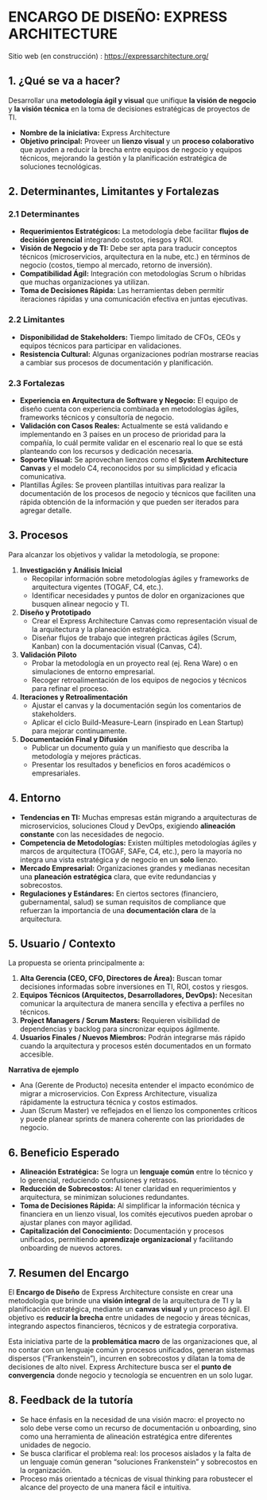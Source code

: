 # ENCARGO DE DISEÑO: **EXPRESS ARCHITECTURE**

Sitio web (en construcción) : https://expressarchitecture.org/

## 1. **¿Qué se va a hacer?**

Desarrollar una **metodología ágil y visual** que unifique **la visión de negocio** y **la visión técnica** en la toma de decisiones estratégicas de proyectos de TI.

- **Nombre de la iniciativa:** Express Architecture
- **Objetivo principal:** Proveer un **lienzo visual** y un **proceso colaborativo** que ayuden a reducir la brecha entre equipos de negocio y equipos técnicos, mejorando la gestión y la planificación estratégica de soluciones tecnológicas.

## 2. **Determinantes, Limitantes y Fortalezas**

### **2.1 Determinantes**

- **Requerimientos Estratégicos:** La metodología debe facilitar **flujos de decisión gerencial** integrando costos, riesgos y ROI.
- **Visión de Negocio y de TI:** Debe ser apta para traducir conceptos técnicos (microservicios, arquitectura en la nube, etc.) en términos de negocio (costos, tiempo al mercado, retorno de inversión).
- **Compatibilidad Ágil:** Integración con metodologías Scrum o híbridas que muchas organizaciones ya utilizan.
- **Toma de Decisiones Rápida:** Las herramientas deben permitir iteraciones rápidas y una comunicación efectiva en juntas ejecutivas.

### **2.2 Limitantes**

- **Disponibilidad de Stakeholders:** Tiempo limitado de CFOs, CEOs y equipos técnicos para participar en validaciones.
- **Resistencia Cultural:** Algunas organizaciones podrían mostrarse reacias a cambiar sus procesos de documentación y planificación.

### **2.3 Fortalezas**

- **Experiencia en Arquitectura de Software y Negocio:** El equipo de diseño cuenta con experiencia combinada en metodologías ágiles, frameworks técnicos y consultoría de negocio.
- **Validación con Casos Reales:** Actualmente se está validando e implementando en 3 países en un proceso de prioridad para la compañía, lo cuál permite validar en el escenario real lo que se está planteando con los recursos y dedicación necesaria.
- **Soporte Visual:** Se aprovechan lienzos como el **System Architecture Canvas** y el modelo C4, reconocidos por su simplicidad y eficacia comunicativa.
- Plantillas Ágiles: Se proveen plantillas intuitivas para realizar la documentación de los procesos de negocio y técnicos que faciliten una rápida obtención de la información y que pueden ser iterados para agregar detalle.

## 3. Procesos

Para alcanzar los objetivos y validar la metodología, se propone:

1. **Investigación y Análisis Inicial**
   - Recopilar información sobre metodologías ágiles y frameworks de arquitectura vigentes (TOGAF, C4, etc.).
   - Identificar necesidades y puntos de dolor en organizaciones que busquen alinear negocio y TI.
2. **Diseño y Prototipado**
   - Crear el Express Architecture Canvas como representación visual de la arquitectura y la planeación estratégica.
   - Diseñar flujos de trabajo que integren prácticas ágiles (Scrum, Kanban) con la documentación visual (Canvas, C4).
3. **Validación Piloto**
   - Probar la metodología en un proyecto real (ej. Rena Ware) o en simulaciones de entorno empresarial.
   - Recoger retroalimentación de los equipos de negocios y técnicos para refinar el proceso.
4. **Iteraciones y Retroalimentación**
   - Ajustar el canvas y la documentación según los comentarios de stakeholders.
   - Aplicar el ciclo Build-Measure-Learn (inspirado en Lean Startup) para mejorar continuamente.
5. **Documentación Final y Difusión**
   - Publicar un documento guía y un manifiesto que describa la metodología y mejores prácticas.
   - Presentar los resultados y beneficios en foros académicos o empresariales.

## 4. **Entorno**

- **Tendencias en TI:** Muchas empresas están migrando a arquitecturas de microservicios, soluciones Cloud y DevOps, exigiendo **alineación constante** con las necesidades de negocio.
- **Competencia de Metodologías:** Existen múltiples metodologías ágiles y marcos de arquitectura (TOGAF, SAFe, C4, etc.), pero la mayoría no integra una vista estratégica y de negocio en un **solo** lienzo.
- **Mercado Empresarial:** Organizaciones grandes y medianas necesitan una **planeación estratégica** clara, que evite redundancias y sobrecostos.
- **Regulaciones y Estándares:** En ciertos sectores (financiero, gubernamental, salud) se suman requisitos de compliance que refuerzan la importancia de una **documentación clara** de la arquitectura.

## 5. **Usuario / Contexto**

La propuesta se orienta principalmente a:

1. **Alta Gerencia (CEO, CFO, Directores de Área):** Buscan tomar decisiones informadas sobre inversiones en TI, ROI, costos y riesgos.
2. **Equipos Técnicos (Arquitectos, Desarrolladores, DevOps):** Necesitan comunicar la arquitectura de manera sencilla y efectiva a perfiles no técnicos.
3. **Project Managers / Scrum Masters:** Requieren visibilidad de dependencias y backlog para sincronizar equipos ágilmente.
4. **Usuarios Finales / Nuevos Miembros:** Podrán integrarse más rápido cuando la arquitectura y procesos estén documentados en un formato accesible.

**Narrativa de ejemplo**

- Ana (Gerente de Producto) necesita entender el impacto económico de migrar a microservicios. Con Express Architecture, visualiza rápidamente la estructura técnica y costos estimados.
- Juan (Scrum Master) ve reflejados en el lienzo los componentes críticos y puede planear sprints de manera coherente con las prioridades de negocio.

## 6. **Beneficio Esperado**

- **Alineación Estratégica:** Se logra un **lenguaje común** entre lo técnico y lo gerencial, reduciendo confusiones y retrasos.
- **Reducción de Sobrecostos:** Al tener claridad en requerimientos y arquitectura, se minimizan soluciones redundantes.
- **Toma de Decisiones Rápida:** Al simplificar la información técnica y financiera en un lienzo visual, los comités ejecutivos pueden aprobar o ajustar planes con mayor agilidad.
- **Capitalización del Conocimiento:** Documentación y procesos unificados, permitiendo **aprendizaje organizacional** y facilitando onboarding de nuevos actores.

## 7. **Resumen del Encargo**

El **Encargo de Diseño** de Express Architecture consiste en crear una metodología que brinde una **visión integral** de la arquitectura de TI y la planificación estratégica, mediante un **canvas visual** y un proceso ágil. El objetivo es **reducir la brecha** entre unidades de negocio y áreas técnicas, integrando aspectos financieros, técnicos y de estrategia corporativa.

Esta iniciativa parte de la **problemática macro** de las organizaciones que, al no contar con un lenguaje común y procesos unificados, generan sistemas dispersos (“Frankenstein”), incurren en sobrecostos y dilatan la toma de decisiones de alto nivel. Express Architecture busca ser el **punto de convergencia** donde negocio y tecnología se encuentren en un solo lugar.

## **8. Feedback de la tutoría**

- Se hace énfasis en la necesidad de una visión macro: el proyecto no solo debe verse como un recurso de documentación u onboarding, sino como una herramienta de alineación estratégica entre diferentes unidades de negocio.
- Se busca clarificar el problema real: los procesos aislados y la falta de un lenguaje común generan “soluciones Frankenstein” y sobrecostos en la organización.
- Proceso más orientado a técnicas de visual thinking para robustecer el alcance del proyecto de una manera fácil e intuitiva.
